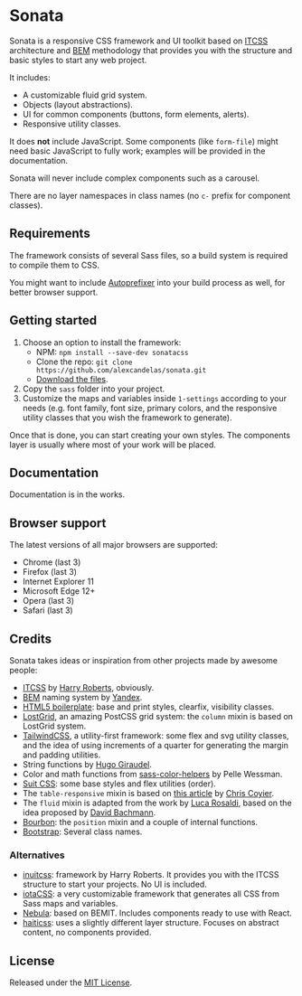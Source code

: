 # Sonata

Sonata is a responsive CSS framework and UI toolkit based on [ITCSS](https://itcss.io) architecture and [BEM](https://en.bem.info) methodology that provides you with the structure and basic styles to start any web project.

It includes:

- A customizable fluid grid system.
- Objects (layout abstractions).
- UI for common components (buttons, form elements, alerts).
- Responsive utility classes.

It does **not** include JavaScript. Some components (like `form-file`) might need basic JavaScript to fully work; examples will be provided in the documentation.

Sonata will never include complex components such as a carousel.

There are no layer namespaces in class names (no `c-` prefix for component classes).

## Requirements

The framework consists of several Sass files, so a build system is required to compile them to CSS.

You might want to include [Autoprefixer](https://github.com/postcss/autoprefixer) into your build process as well, for better browser support.

## Getting started

1. Choose an option to install the framework:
    - NPM: `npm install --save-dev sonatacss`
    - Clone the repo: `git clone https://github.com/alexcandelas/sonata.git`
    - [Download the files](https://github.com/alexcandelas/sonata/archive/master.zip).
2. Copy the `sass` folder into your project.
3. Customize the maps and variables inside `1-settings` according to your needs (e.g. font family, font size, primary colors, and the responsive utility classes that you wish the framework to generate).

Once that is done, you can start creating your own styles. The components layer is usually where most of your work will be placed.

## Documentation

Documentation is in the works.

## Browser support

The latest versions of all major browsers are supported:

- Chrome (last 3)
- Firefox (last 3)
- Internet Explorer 11
- Microsoft Edge 12+
- Opera (last 3)
- Safari (last 3)

## Credits

Sonata takes ideas or inspiration from other projects made by awesome people:

- [ITCSS](https://itcss.io) by [Harry Roberts](https://twitter.com/csswizardry), obviously.
- [BEM](https://en.bem.info) naming system by [Yandex](https://yandex.com/company/).
- [HTML5 boilerplate](https://html5boilerplate.com/): base and print styles, clearfix, visibility classes.
- [LostGrid](http://lostgrid.org/), an amazing PostCSS grid system: the `column` mixin is based on LostGrid system.
- [TailwindCSS](https://tailwindcss.com/), a utility-first framework: some flex and svg utility classes, and the idea of using increments of a quarter for generating the margin and padding utilities.
- String functions by [Hugo Giraudel](https://hugogiraudel.com/).
- Color and math functions from [sass-color-helpers](https://github.com/voxpelli/sass-color-helpers) by Pelle Wessman.
- [Suit CSS](https://github.com/suitcss/base): some base styles and flex utilities (order).
- The `table-responsive` mixin is based on [this article](https://css-tricks.com/responsive-data-tables/) by [Chris Coyier](https://twitter.com/chriscoyier).
- The `fluid` mixin is adapted from the work by [Luca Rosaldi](https://codepen.io/LucaRosaldi/pen/RgPbeR), based on the idea proposed by [David Bachmann](https://css-tricks.com/between-the-lines/).
- [Bourbon](https://www.bourbon.io/): the `position` mixin and a couple of internal functions.
- [Bootstrap](https://getbootstrap.com/): Several class names.

### Alternatives

- [inuitcss](https://github.com/inuitcss/inuitcss): framework by Harry Roberts. It provides you with the ITCSS structure to start your projects. No UI is included.
- [iotaCSS](https://www.iotacss.com/): a very customizable framework that generates all CSS from Sass maps and variables.
- [Nebula](https://nebulaui.github.io/nebula/): based on BEMIT. Includes components ready to use with React.
- [haiticss](https://github.com/haiticss/haiticss): uses a slightly different layer structure. Focuses on abstract content, no components provided.

## License

Released under the [MIT License](https://github.com/alexcandelas/sonata/blob/master/LICENSE).
